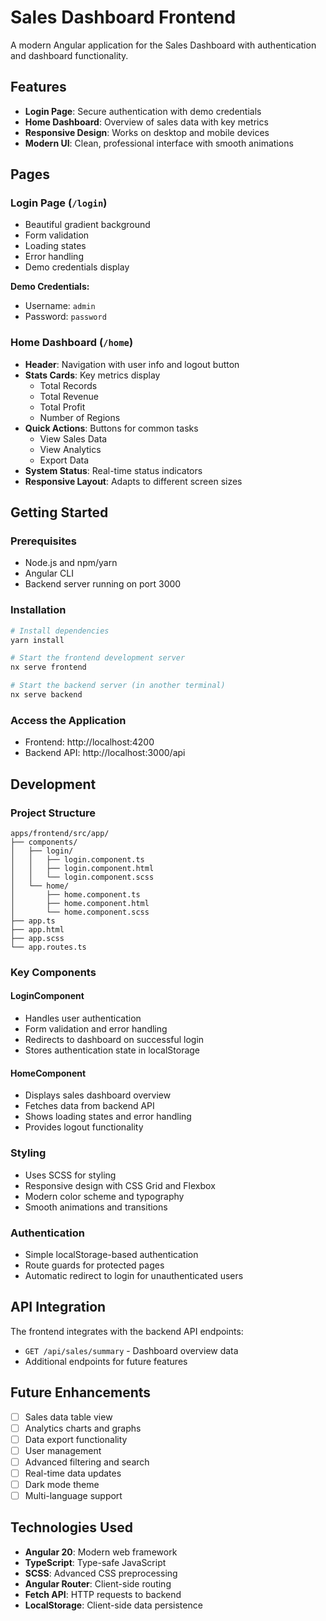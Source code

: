 # Sales Dashboard Frontend

A modern Angular application for the Sales Dashboard with authentication and dashboard functionality.

## Features

- **Login Page**: Secure authentication with demo credentials
- **Home Dashboard**: Overview of sales data with key metrics
- **Responsive Design**: Works on desktop and mobile devices
- **Modern UI**: Clean, professional interface with smooth animations

## Pages

### Login Page (`/login`)

- Beautiful gradient background
- Form validation
- Loading states
- Error handling
- Demo credentials display

**Demo Credentials:**

- Username: `admin`
- Password: `password`

### Home Dashboard (`/home`)

- **Header**: Navigation with user info and logout button
- **Stats Cards**: Key metrics display
  - Total Records
  - Total Revenue
  - Total Profit
  - Number of Regions
- **Quick Actions**: Buttons for common tasks
  - View Sales Data
  - View Analytics
  - Export Data
- **System Status**: Real-time status indicators
- **Responsive Layout**: Adapts to different screen sizes

## Getting Started

### Prerequisites

- Node.js and npm/yarn
- Angular CLI
- Backend server running on port 3000

### Installation

```bash
# Install dependencies
yarn install

# Start the frontend development server
nx serve frontend

# Start the backend server (in another terminal)
nx serve backend
```

### Access the Application

- Frontend: http://localhost:4200
- Backend API: http://localhost:3000/api

## Development

### Project Structure

```
apps/frontend/src/app/
├── components/
│   ├── login/
│   │   ├── login.component.ts
│   │   ├── login.component.html
│   │   └── login.component.scss
│   └── home/
│       ├── home.component.ts
│       ├── home.component.html
│       └── home.component.scss
├── app.ts
├── app.html
├── app.scss
└── app.routes.ts
```

### Key Components

#### LoginComponent

- Handles user authentication
- Form validation and error handling
- Redirects to dashboard on successful login
- Stores authentication state in localStorage

#### HomeComponent

- Displays sales dashboard overview
- Fetches data from backend API
- Shows loading states and error handling
- Provides logout functionality

### Styling

- Uses SCSS for styling
- Responsive design with CSS Grid and Flexbox
- Modern color scheme and typography
- Smooth animations and transitions

### Authentication

- Simple localStorage-based authentication
- Route guards for protected pages
- Automatic redirect to login for unauthenticated users

## API Integration

The frontend integrates with the backend API endpoints:

- `GET /api/sales/summary` - Dashboard overview data
- Additional endpoints for future features

## Future Enhancements

- [ ] Sales data table view
- [ ] Analytics charts and graphs
- [ ] Data export functionality
- [ ] User management
- [ ] Advanced filtering and search
- [ ] Real-time data updates
- [ ] Dark mode theme
- [ ] Multi-language support

## Technologies Used

- **Angular 20**: Modern web framework
- **TypeScript**: Type-safe JavaScript
- **SCSS**: Advanced CSS preprocessing
- **Angular Router**: Client-side routing
- **Fetch API**: HTTP requests to backend
- **LocalStorage**: Client-side data persistence
